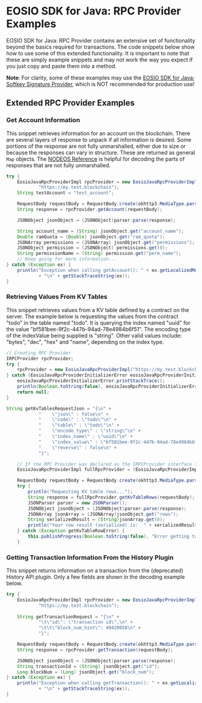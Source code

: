 # EOSIO SDK for Java: RPC Provider Examples

EOSIO SDK for Java: RPC Provider contains an extensive set of functionality beyond the basics required for transactions. The code snippets below show how to use some of this extended functionality. It is important to note that these are simply example snippets and may not work the way you expect if you just copy and paste them into a method.

**Note**: For clarity, some of these examples may use the [EOSIO SDK for Java: Softkey Signature Provider](https://github.com/EOSIO/eosio-java-softkey-signature-provider), which is NOT recommended for production use!

## Extended RPC Provider Examples

### Get Account Information
This snippet retrieves information for an account on the blockchain. There are several layers of response to unpack if all information is desired. Some portions of the response are not fully unmarshalled, either due to size or because the responses can vary in structure. These are returned as general `Map` objects. The [NODEOS Reference](https://developers.eos.io/eosio-nodeos/reference) is helpful for decoding the parts of responses that are not fully unmarshalled.

```java
try {
    EosioJavaRpcProviderImpl rpcProvider = new EosioJavaRpcProviderImpl(
            "https://my.test.blockchain");
    String testAccount = "test_account";

    RequestBody requestBody = RequestBody.create(okhttp3.MediaType.parse("application/json; charset=utf-8"), "{\"name\":\""+testAccount+"\"}");
    String response = rpcProvider.getAccount(requestBody);

    JSONObject jsonObject = (JSONObject)parser.parse(response);

    String account_name = (String) jsonObject.get("account_name");
    Double ramQuota = (Double) jsonObject.get("ram_quota");
    JSONArray permissions = (JSONArray) jsonObject.get("permissions");
    JSONObject permission = (JSONObject) permissions.get(0);
    String permissionName = (String) permission.get("perm_name");
    // Keep going for more information...
} catch (Exception ex) {
    println("Exception when calling getAccount(): " + ex.getLocalizedMessage()
            + "\n" + getStackTraceString(ex));
}
```

### Retrieving Values From KV Tables

This snippet retrieves values from a KV table defined by a contract on the server. The example below is requesting the values from the contract "todo" in the table named "todo". It is querying the index named "uuid" for the value "bf581bee-9f2c-447b-94ad-78e4984b6f51". The encoding type of the indexValue being supplied is "string". Other valid values include: "bytes", "dec", "hex" and "name", depending on the index type.

```java
// Creating RPC Provider
IRPCProvider rpcProvider;
try {
    rpcProvider = new EosioJavaRpcProviderImpl("https://my.test.blockchain", ENABLE_NETWORK_LOG);
} catch (EosioJavaRpcProviderInitializerError eosioJavaRpcProviderInitializerError) {
    eosioJavaRpcProviderInitializerError.printStackTrace();
    println(Boolean.toString(false), eosioJavaRpcProviderInitializerError.getMessage());
    return null;
}

String getKvTablesRequestJson = "{\n" +
            "    \"json\" : false\n" +
            "    \"code\" : \"todo\"\n" +
            "    \"table\" : \"todo\"\n" +
            "    \"encode_type\" : \"string\"\n" +
            "    \"index_name\" : \"uuid\"\n" +
            "    \"index_value\" : \"bf581bee-9f2c-447b-94ad-78e4984b6f51\"\n" +
            "    \"reverse\" : false\n" +
            "}";

    // If the RPC Provider was declared as the IRPCProvider interface type you have to cast it.
    EosioJavaRpcProviderImpl fullRpcProvider = (EosioJavaRpcProviderImpl)rpcProvider;

    RequestBody requestBody = RequestBody.create(okhttp3.MediaType.parse("application/json; charset=utf-8"), getKvTablesRequestJson);
    try {
        println("Requesting KV table rows...");
        String response = fullRpcProvider.getKvTableRows(requestBody);
        JSONParser parser = new JSONParser();
        JSONObject jsonObject = (JSONObject)parser.parse(response);
        JSONArray jsonArray = (JSONArray)jsonObject.get("rows");
        String serializedResult = (String)jsonArray.get(0);
        println("Your row result (serialized) is:  " + serializedResult);
    } catch (Exception getKvTableRowError) {
        this.publishProgress(Boolean.toString(false), "Error getting table rows: " + getKvTableRowError.getLocalizedMessage());
    }
```

### Getting Transaction Information From the History Plugin

This snippet returns information on a transaction from the (deprecated) History API plugin. Only a few fields are shown in the decoding example below.

```java
try {
    EosioJavaRpcProviderImpl rpcProvider = new EosioJavaRpcProviderImpl(
            "https://my.test.blockchain");
    
    String getTransactionRequest = "{\n" +
            "\t\"id\": \"transaction id\",\n" +
            "\t\t\"block_num_hint\": 49420058\n" +
            "}";

    RequestBody requestBody = RequestBody.create(okhttp3.MediaType.parse("application/json; charset=utf-8"), getTransactionRequest);
    String response = rpcProvider.getTransaction(requestBody);

    JSONObject jsonObject = (JSONObject)parser.parse(response);
    String transactionId = (String) jsonObject.get("id");
    Long blockNum = (Long) jsonObject.get("block_num");
} catch (Exception ex) {
    println("Exception when calling getTransaction(): " + ex.getLocalizedMessage()
            + "\n" + getStackTraceString(ex));
}
```